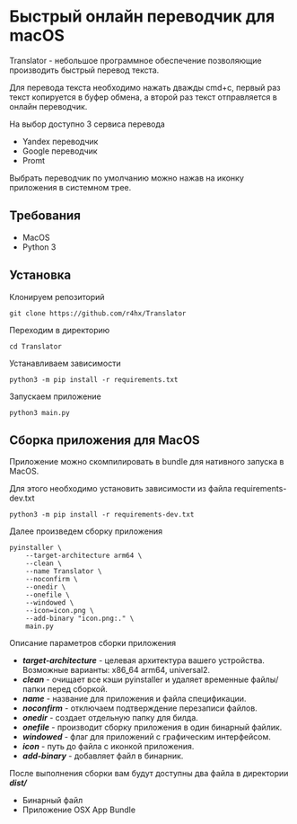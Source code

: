 # Быстрый онлайн переводчик для macOS

Translator - небольшое программное обеспечение позволяющие производить быстрый перевод текста.

Для перевода текста необходимо нажать дважды cmd+c, первый раз текст копируется в буфер обмена, а второй раз текст отправляется в онлайн переводчик.

На выбор доступно 3 сервиса перевода

* Yandex переводчик
* Google переводчик
* Promt

Выбрать переводчик по умолчанию можно нажав на иконку приложения в системном трее.

## Требования

* MacOS
* Python 3

## Установка

Клонируем репозиторий

```shell
git clone https://github.com/r4hx/Translator
```

Переходим в директорию

```shell
cd Translator
```

Устанавливаем зависимости

```shell
python3 -m pip install -r requirements.txt
```

Запускаем приложение

```shell
python3 main.py
```

## Сборка приложения для MacOS

Приложение можно скомпилировать в bundle для нативного запуска в MacOS.

Для этого необходимо установить зависимости из файла requirements-dev.txt

```shell
python3 -m pip install -r requirements-dev.txt
```

Далее произведем сборку приложения

```shell
pyinstaller \
    --target-architecture arm64 \
    --clean \
    --name Translator \
    --noconfirm \
    --onedir \
    --onefile \
    --windowed \
    --icon=icon.png \
    --add-binary "icon.png:." \
    main.py
```

Описание параметров сборки приложения

* ***target-architecture*** - целевая архитектура вашего устройства. Возможные варианты: x86_64 arm64, universal2.
* ***clean*** - очищает все кэши pyinstaller и удаляет временные файлы/папки перед сборкой.
* ***name*** - название для приложения и файла спецификации.
* ***noconfirm*** - отключаем подтверждение перезаписи файлов.
* ***onedir*** - создает отдельную папку для билда.
* ***onefile*** - производит сборку приложения в один бинарный файлик.
* ***windowed*** - флаг для приложений с графическим интерфейсом.
* ***icon*** - путь до файла с иконкой приложения.
* ***add-binary*** - добавляет файл в бинарник.

После выполнения сборки вам будут доступны два файла в директории ***dist/***

* Бинарный файл
* Приложение OSX App Bundle
